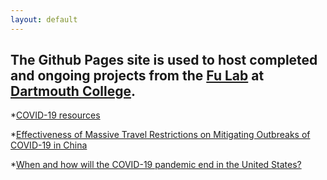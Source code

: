 ```yaml
---
layout: default
---
```


## The Github Pages site is used to host completed and ongoing projects from the [Fu Lab](https://www.dartmouth.edu/~fengfu/) at [Dartmouth College](https://home.dartmouth.edu/).

*[COVID-19 resources](https://fudab.github.io/covid-19)

  *[Effectiveness of Massive Travel Restrictions on Mitigating Outbreaks of COVID-19 in China](https://fudab.github.io/covid-19/china)
  
  *[When and how will the COVID-19 pandemic end in the United States?](https://fudab.github.io/covid-19/us)
